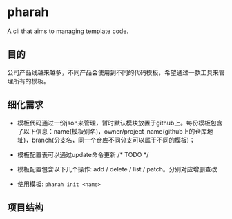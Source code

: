 # pharah
A cli that aims to managing template code.

## 目的
公司产品线越来越多，不同产品会使用到不同的代码模板，希望通过一款工具来管理所有的模板。

## 细化需求
- 模板代码通过一份json来管理，暂时默认模块放置于github上。每份模板包含了以下信息：name(模板别名)，owner/project_name(github上的仓库地址)，branch(分支名，同一个仓库不同分支可以属于不同的模板)；

- 模板配置表可以通过update命令更新 /* TODO */

- 模板配置包含以下几个操作: add / delete / list / patch。分别对应增删查改

- 使用模板: ```pharah init <name>```

## 项目结构
